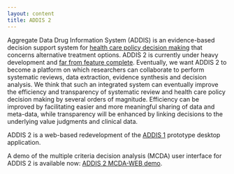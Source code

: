 ```yaml
---
layout: content
title: ADDIS 2
---
```


Aggregate Data Drug Information System (ADDIS) is an evidence-based decision support system for [health care policy decision making](/research) that concerns alternative treatment options.
ADDIS 2 is currently under heavy development and [far from feature complete](/software/addis2/roadmap).
Eventually, we want ADDIS 2 to become a platform on which researchers can collaborate to perform systematic reviews, data extraction, evidence synthesis and decision analysis.
We think that such an integrated system can eventually improve the efficiency and transparency of systematic review and health care policy decision making by several orders of magnitude.
Efficiency can be improved by facilitating easier and more meaningful sharing of data and meta-data, while transparency will be enhanced by linking decisions to the underlying value judgments and clinical data.

ADDIS 2 is a web-based redevelopment of the [ADDIS 1](/software/addis1) prototype desktop application.

A demo of the multiple criteria decision analysis (MCDA) user interface for ADDIS 2 is available now: [ADDIS 2 MCDA-WEB demo](http://mcda.clinici.co).
